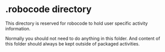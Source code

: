 # .robocode directory

This directory is reserved for robocode to hold user specific activity
information.

Normally you should not need to do anything in this folder. And content
of this folder should always be kept outside of packaged activities.
